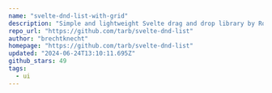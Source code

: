 ```yaml
---
name: "svelte-dnd-list-with-grid"
description: "Simple and lightweight Svelte drag and drop library by Rob Tarbath. Added grid functionality by Felix Tesche."
repo_url: "https://github.com/tarb/svelte-dnd-list"
author: "brechtknecht"
homepage: "https://github.com/tarb/svelte-dnd-list"
updated: "2024-06-24T13:10:11.695Z"
github_stars: 49
tags: 
  - ui
---
```

